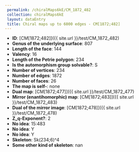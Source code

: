```yaml
--- 
 permalink: /chiralMaps6kE/CM_1872_482 
 collection: chiralMaps6kE
 layout: dataEntry
 title: Chiral maps up to 6000 edges - CM[1872;482]
---
```


- **ID**: [CM[1872;482]]({{ site.url }}/test/CM_1872_482)
- **Genus of the underlying surface**: 807
- **Length of the face**: 144
- **Valency**: 16
- **Length of the Petrie polygon**: 234
- **Is the automorphism group solvable?**: S
- **Number of vertices**: 234
- **Number of edges**: 1872
- **Number of faces**: 26
- **The map is self-**: none
- **Dual map**: [CM[1872;477]]({{ site.url }}/test/CM_1872_477)
- **Mirror (enantihomorphic) map**: [CM[1872;483]]({{ site.url }}/test/CM_1872_483)
- **Dual of the mirror image**: [CM[1872;478]]({{ site.url }}/test/CM_1872_478)
- **Z_q-Exponent?**: 2
- **No idea**:  15:483
- **No idea**: Y
- **No idea**: Y
- **Skeleton**: Sk(234;6)^4
- **Some other kind of skeleton**: nan
